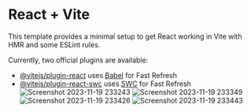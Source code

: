 # React + Vite

This template provides a minimal setup to get React working in Vite with HMR and some ESLint rules.

Currently, two official plugins are available:

- [@vitejs/plugin-react](https://github.com/vitejs/vite-plugin-react/blob/main/packages/plugin-react/README.md) uses [Babel](https://babeljs.io/) for Fast Refresh
- [@vitejs/plugin-react-swc](https://github.com/vitejs/vite-plugin-react-swc) uses [SWC](https://swc.rs/) for Fast Refresh
![Screenshot 2023-11-19 233243](https://github.com/Harsh90Prajapati/Detail_form/assets/91875052/93da7a75-e10b-4491-80af-3d8ed44d6f48)
![Screenshot 2023-11-19 233349](https://github.com/Harsh90Prajapati/Detail_form/assets/91875052/eee9d081-fb90-4ab1-8a2c-87ebe2667cc7)
![Screenshot 2023-11-19 233426](https://github.com/Harsh90Prajapati/Detail_form/assets/91875052/3db4b3c1-cb6d-47dc-95ad-8471ba080381)
![Screenshot 2023-11-19 233443](https://github.com/Harsh90Prajapati/Detail_form/assets/91875052/7509a2ee-b638-4c38-b86f-e900595984b8)
